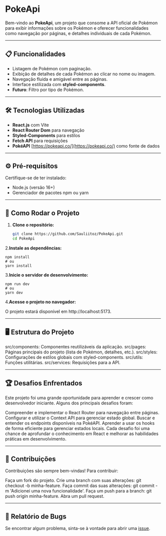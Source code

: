 # PokeApi  

Bem-vindo ao **PokeApi**, um projeto que consome a API oficial de Pokémon para exibir informações sobre os Pokémon e oferecer funcionalidades como navegação por páginas, e detalhes individuais de cada Pokémon.  

---

## 📋 Funcionalidades  

- Listagem de Pokémon com paginação.  
- Exibição de detalhes de cada Pokémon ao clicar no nome ou imagem.  
- Navegação fluida e amigável entre as páginas.  
- Interface estilizada com **styled-components**.  
- **Futuro**: Filtro por tipo de Pokémon.  

---

## 🛠️ Tecnologias Utilizadas  

- **React.js** com Vite  
- **React Router Dom** para navegação  
- **Styled-Components** para estilos  
- **Fetch API** para requisições  
- **PokéAPI** [https://pokeapi.co/](https://pokeapi.co/) como fonte de dados  

---

## ⚙️ Pré-requisitos  

Certifique-se de ter instalado:  

- Node.js (versão 16+)  
- Gerenciador de pacotes npm ou yarn  

---

## 🚀 Como Rodar o Projeto  

1. **Clone o repositório:**  

   ```bash 
   git clone https://github.com/Sauliitoz/PokeApi.git  
   cd PokeApi  
2.**Instale as dependências:**

    npm install  
    # ou  
    yarn install  
    
3.**Inicie o servidor de desenvolvimento:**

    npm run dev  
    # ou  
    yarn dev  
    
4.**Acesse o projeto no navegador:**

O projeto estará disponível em http://localhost:5173.

---

## 🖥️ Estrutura do Projeto
src/components: Componentes reutilizáveis da aplicação.
src/pages: Páginas principais do projeto (lista de Pokémon, detalhes, etc.).
src/styles: Configurações de estilos globais com styled-components.
src/utils: Funções utilitárias.
src/services: Requisições para a API.

---

## 🏆 Desafios Enfrentados
Este projeto foi uma grande oportunidade para aprender e crescer como desenvolvedor iniciante. Alguns dos principais desafios foram:

Compreender e implementar o React Router para navegação entre páginas.
Configurar e utilizar o Context API para gerenciar estado global.
Buscar e entender os endpoints disponíveis na PokéAPI.
Aprender a usar os hooks de forma eficiente para gerenciar estados locais.
Cada desafio foi uma chance de aprofundar o conhecimento em React e melhorar as habilidades práticas em desenvolvimento.

---

## 🌟 Contribuições
Contribuições são sempre bem-vindas! Para contribuir:

Faça um fork do projeto.
Crie uma branch com suas alterações: git checkout -b minha-feature.
Faça commit das suas alterações: git commit -m 'Adicionei uma nova funcionalidade'.
Faça um push para a branch: git push origin minha-feature.
Abra um pull request.

---

## 🐛 Relatório de Bugs
Se encontrar algum problema, sinta-se à vontade para abrir uma [issue](https://github.com/Sauliitoz/PokeApi/issues).
